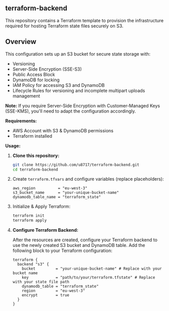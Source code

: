 ## terraform-backend

This repository contains a Terraform template to provision the infrastructure required for hosting Terraform state files securely on S3.

## Overview

This configuration sets up an S3 bucket for secure state storage with:

* Versioning
* Server-Side Encryption (SSE-S3)
* Public Access Block
* DynamoDB for locking
* IAM Policy for accessing S3 and DynamoDB
* Lifecycle Rules for versioning and incomplete multipart uploads management

**Note:** If you require Server-Side Encryption with Customer-Managed Keys (SSE-KMS), you'll need to adapt the configuration accordingly.

**Requirements:**

* AWS Account with S3 & DynamoDB permissions
* Terraform installed

**Usage:**

1. **Clone this repository:**

   ```sh
   git clone https://github.com/u8717/terraform-backend.git
   cd terraform-backend
   ```

2. Create `terraform.tfvars` and configure variables (replace placeholders):

   ```hcl
   aws_region          = "eu-west-3"
   s3_bucket_name      = "your-unique-bucket-name"
   dynamodb_table_name = "terraform_state"
   ```

3. Initialize & Apply Terraform:

   ```sh
   terraform init
   terraform apply
   ```

4. **Configure Terraform Backend:**

   After the resources are created, configure your Terraform backend to use the newly created S3 bucket and DynamoDB table. Add the following block to your Terraform configuration:

   ```hcl
   terraform {
     backend "s3" {
       bucket         = "your-unique-bucket-name" # Replace with your bucket name
       key            = "path/to/your/terraform.tfstate" # Replace with your state file path
       dynamodb_table = "terraform_state"
       region         = "eu-west-3"
       encrypt        = true
     }
   }
   ```
